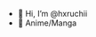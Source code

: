 - 👋 Hi, I’m @hxruchii
- 🎏 Anime/Manga

<!---
hxruchii/hxruchii is a ✨ special ✨ repository because its `README.md` (this file) appears on your GitHub profile.
You can click the Preview link to take a look at your changes.
--->
